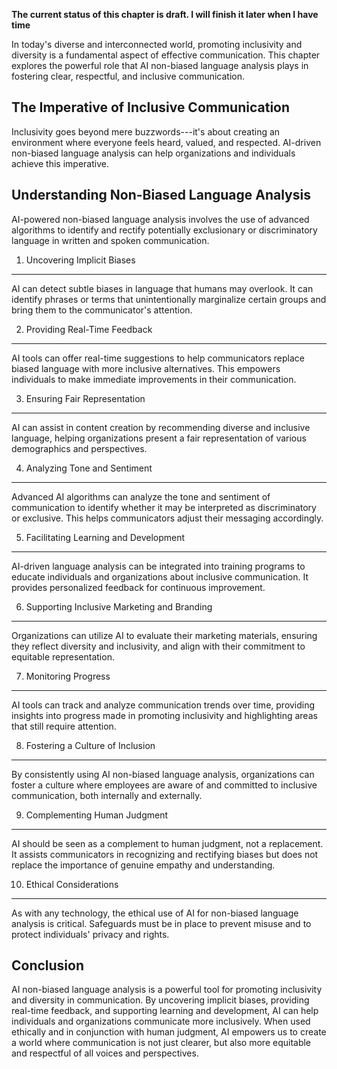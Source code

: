**The current status of this chapter is draft. I will finish it later when I have time**

In today's diverse and interconnected world, promoting inclusivity and diversity is a fundamental aspect of effective communication. This chapter explores the powerful role that AI non-biased language analysis plays in fostering clear, respectful, and inclusive communication.

The Imperative of Inclusive Communication
-----------------------------------------

Inclusivity goes beyond mere buzzwords---it's about creating an environment where everyone feels heard, valued, and respected. AI-driven non-biased language analysis can help organizations and individuals achieve this imperative.

Understanding Non-Biased Language Analysis
------------------------------------------

AI-powered non-biased language analysis involves the use of advanced algorithms to identify and rectify potentially exclusionary or discriminatory language in written and spoken communication.

1. Uncovering Implicit Biases
-----------------------------

AI can detect subtle biases in language that humans may overlook. It can identify phrases or terms that unintentionally marginalize certain groups and bring them to the communicator's attention.

2. Providing Real-Time Feedback
-------------------------------

AI tools can offer real-time suggestions to help communicators replace biased language with more inclusive alternatives. This empowers individuals to make immediate improvements in their communication.

3. Ensuring Fair Representation
-------------------------------

AI can assist in content creation by recommending diverse and inclusive language, helping organizations present a fair representation of various demographics and perspectives.

4. Analyzing Tone and Sentiment
-------------------------------

Advanced AI algorithms can analyze the tone and sentiment of communication to identify whether it may be interpreted as discriminatory or exclusive. This helps communicators adjust their messaging accordingly.

5. Facilitating Learning and Development
----------------------------------------

AI-driven language analysis can be integrated into training programs to educate individuals and organizations about inclusive communication. It provides personalized feedback for continuous improvement.

6. Supporting Inclusive Marketing and Branding
----------------------------------------------

Organizations can utilize AI to evaluate their marketing materials, ensuring they reflect diversity and inclusivity, and align with their commitment to equitable representation.

7. Monitoring Progress
----------------------

AI tools can track and analyze communication trends over time, providing insights into progress made in promoting inclusivity and highlighting areas that still require attention.

8. Fostering a Culture of Inclusion
-----------------------------------

By consistently using AI non-biased language analysis, organizations can foster a culture where employees are aware of and committed to inclusive communication, both internally and externally.

9. Complementing Human Judgment
-------------------------------

AI should be seen as a complement to human judgment, not a replacement. It assists communicators in recognizing and rectifying biases but does not replace the importance of genuine empathy and understanding.

10. Ethical Considerations
--------------------------

As with any technology, the ethical use of AI for non-biased language analysis is critical. Safeguards must be in place to prevent misuse and to protect individuals' privacy and rights.

Conclusion
----------

AI non-biased language analysis is a powerful tool for promoting inclusivity and diversity in communication. By uncovering implicit biases, providing real-time feedback, and supporting learning and development, AI can help individuals and organizations communicate more inclusively. When used ethically and in conjunction with human judgment, AI empowers us to create a world where communication is not just clearer, but also more equitable and respectful of all voices and perspectives.
